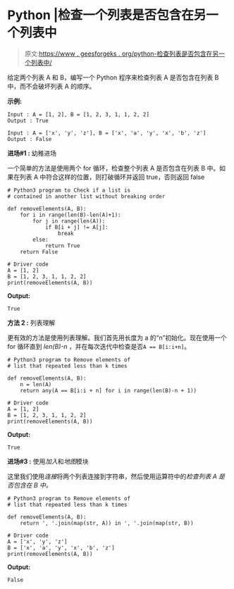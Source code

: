 # Python |检查一个列表是否包含在另一个列表中

> 原文:[https://www . geesforgeks . org/python-检查列表是否包含在另一个列表中/](https://www.geeksforgeeks.org/python-check-if-a-list-is-contained-in-another-list/)

给定两个列表 A 和 B，编写一个 Python 程序来检查列表 A 是否包含在列表 B 中，而不会破坏列表 A 的顺序。

**示例:**

```
Input : A = [1, 2], B = [1, 2, 3, 1, 1, 2, 2]
Output : True

Input : A = ['x', 'y', 'z'], B = ['x', 'a', 'y', 'x', 'b', 'z']
Output : False

```

**进场#1 :** 幼稚进场

一个简单的方法是使用两个 for 循环，检查整个列表 A 是否包含在列表 B 中。如果在列表 A 中符合这样的位置，则打破循环并返回 true，否则返回 false

```
# Python3 program to Check if a list is 
# contained in another list without breaking order

def removeElements(A, B):
    for i in range(len(B)-len(A)+1):
        for j in range(len(A)):
            if B[i + j] != A[j]:
                break
        else:
            return True
    return False

# Driver code
A = [1, 2]
B = [1, 2, 3, 1, 1, 2, 2]
print(removeElements(A, B))
```

**Output:**

```
True

```

**方法 2 :** 列表理解

更有效的方法是使用列表理解。我们首先用长度为 a 的“n”初始化。现在使用一个 for 循环直到 *len(B)-n* ，并在每次迭代中检查是否`A == B[i:i+n]`。

```
# Python3 program to Remove elements of 
# list that repeated less than k times

def removeElements(A, B):
    n = len(A)
    return any(A == B[i:i + n] for i in range(len(B)-n + 1))

# Driver code
A = [1, 2]
B = [1, 2, 3, 1, 1, 2, 2]
print(removeElements(A, B))
```

**Output:**

```
True

```

**进场#3 :** 使用*加入*和*地图*模块

这里我们使用*连接*将两个列表连接到字符串，然后使用运算符中的*检查列表 A 是否包含在 B 中。*

```
# Python3 program to Remove elements of 
# list that repeated less than k times

def removeElements(A, B):
    return ', '.join(map(str, A)) in ', '.join(map(str, B))

# Driver code
A = ['x', 'y', 'z']
B = ['x', 'a', 'y', 'x', 'b', 'z']
print(removeElements(A, B))
```

**Output:**

```
False

```